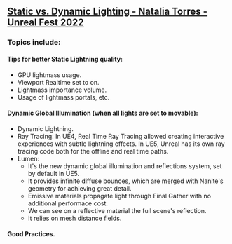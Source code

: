 ## [Static vs. Dynamic Lighting - Natalia Torres - Unreal Fest 2022](https://www.youtube.com/watch?v=gqKka4dAyJQ)
### Topics include: 
#### Tips for better Static Lightning quality:
* GPU lightmass usage.
* Viewport Realtime set to on.
* Lightmass importance volume.
* Usage of lightmass portals, etc.
#### Dynamic Global Illumination (when all lights are set to movable):
* Dynamic Lightning.
* Ray Tracing: In UE4, Real Time Ray Tracing allowed creating interactive experiences with subtle lightning effects. In UE5, Unreal has its own ray tracing code both for the offline and real time paths.
* Lumen:
  * It's the new dynamic global illumination and reflections system, set by default in UE5. 
  * It provides infinite diffuse bounces, which are merged with Nanite's geometry for achieving great detail.
  * Emissive materials propagate light through Final Gather with no additional performace cost.
  * We can see on a reflective material the full scene's reflection.
  * It relies on mesh distance fields.
#### Good Practices.

